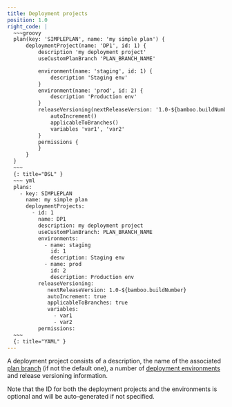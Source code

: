 ```yaml
---
title: Deployment projects
position: 1.0
right_code: |
  ~~~groovy
  plan(key: 'SIMPLEPLAN', name: 'my simple plan') {
      deploymentProject(name: 'DP1', id: 1) {
          description 'my deployment project'
          useCustomPlanBranch 'PLAN_BRANCH_NAME'

          environment(name: 'staging', id: 1) {
              description 'Staging env'
          }
          environment(name: 'prod', id: 2) {
              description 'Production env'
          }
          releaseVersioning(nextReleaseVersion: '1.0-${bamboo.buildNumber}') {
              autoIncrement()
              applicableToBranches()
              variables 'var1', 'var2'
          }
          permissions {
          }
      }
  }
  ~~~
  {: title="DSL" }
  ~~~ yml
  plans:
    - key: SIMPLEPLAN
      name: my simple plan
      deploymentProjects:
        - id: 1
          name: DP1
          description: my deployment project
          useCustomPlanBranch: PLAN_BRANCH_NAME
          environments:
            - name: staging
              id: 1
              description: Staging env
            - name: prod
              id: 2
              description: Production env
          releaseVersioning:
             nextReleaseVersion: 1.0-${bamboo.buildNumber}
             autoIncrement: true
             applicableToBranches: true
             variables:
               - var1
               - var2
          permissions:
  ~~~
  {: title="YAML" }
---
```

A deployment project consists of a description, the name of the associated [plan branch](#branches)
(if not the default one), a number of [deployment environments](#environments) and release versioning information.

Note that the ID for both the deployment projects and the environments is optional and will be auto-generated if not
specified.